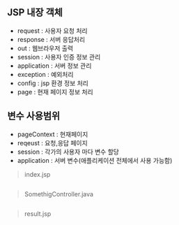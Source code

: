 ## JSP 내장 객체 
- request : 사용자 요청 처리 
- response : 서버 응답처리 
- out : 웹브라우저 출력 
- session : 사용자 인증 정보 관리 
- application : 서버 정보 관리 
- exception : 예외처리 
- config : jsp 환경 정보 처리 
- page : 현재 페이지 정보 처리 

## 변수 사용범위 
- pageContext : 현재페이지
- reqeust : 요청,응답 페이지
- session : 각가의 사용자 마다 변수 할당 
- application : 서버 변수(애플리케이션 전체에서 사용 가능함) 



> index.jsp
```jsp

```



> SomethigController.java
```java

```

> result.jsp